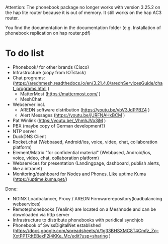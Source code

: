 Attention: The phonebook package no longer works with version 3.25.2 on the hap lite router because it is out of memory. It still works on the hap AC3 router.


You find the documentation in the documentation folder (e.g. Installation of phonebook replication on hap router.pdf)


# To do list
- Phonebook/ for other brands (Cisco)
- Infrastructure (copy from IOTstack)
- Chat programs: (https://arednmesh.readthedocs.io/en/3.21.4.0/arednServicesGuide/chat_programs.html )
  - MatterMost (https://mattermost.com/ )
  - MeshChat
- Webserver incl.
  - AREDN software distribution (https://youtu.be/vbV3JdPPBZ4 )
  - Alert Messages (https://youtu.be/jURFNAHxBCM )
- Pat Winlink (https://youtu.be/_VhmhJVo3jM )
- PBX (maybe copy of German development?)
- NTP server
- DuckDNS Client
- Rocket.chat (Webbased, Android/ios, voice, video, chat, collaboration platform)
- Element/Matrix "for confidential material" (Webbased, Android/ios, voice, video, chat, collaboration platform)
- Webservices for presentation (Landingpage, dashboard, publish alerts, like a intranet)
- Monitoring/dashboard for Nodes and Phones. Like uptime Kuma  (https://uptime.kuma.pet/)



Done:
- NGINX Loadbalancer, Proxy / AREDN Firmwarerepository(loadbalancing webservices)
- Remotephonebooks (Yealink) are located on a Meshnode and can be downloaded via http server
- Infrastructure to distribute phonebooks with peridical synchjob
- Phonebook of SwissDigitalNet established (https://docs.google.com/spreadsheets/d/1g33BHSXMC8T4Cmfz_Zq-XxtPP17dtEBexF2i4KKe_Mc/edit?usp=sharing )
